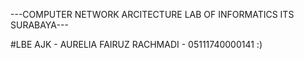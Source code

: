 ---COMPUTER NETWORK ARCITECTURE LAB OF INFORMATICS ITS SURABAYA---

#LBE AJK - AURELIA FAIRUZ RACHMADI - 05111740000141
:)

